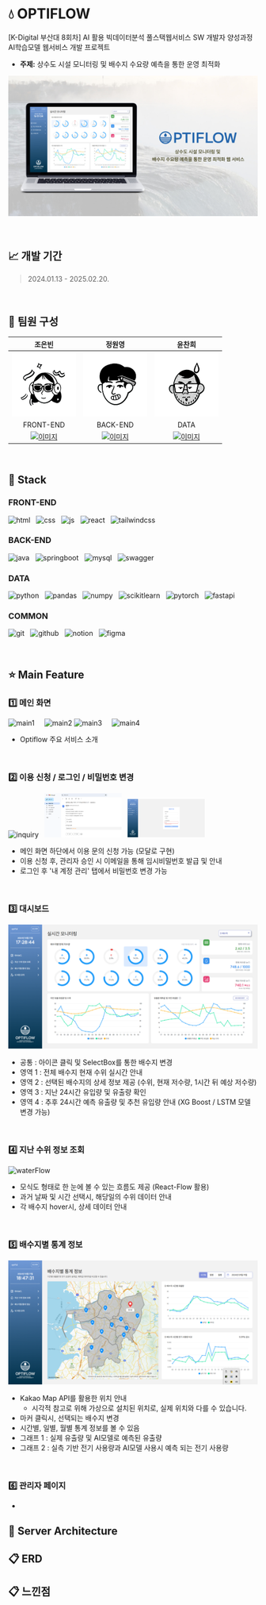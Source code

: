 # 💧 OPTIFLOW
[K-Digital 부산대 8회차] AI 활용 빅데이터분석 풀스택웹서비스 SW 개발자 양성과정 AI학습모델 웹서비스 개발 프로젝트
- **주제:** 상수도 시설 모니터링 및 배수지 수요량 예측을 통한 운영 최적화 

![OPTIFLOW](./assets/thumbnail.jpg)

<br/>

## 📈 개발 기간
> 2024.01.13 - 2025.02.20.

<br/>

## 👥 팀원 구성
<!-- |이름|담당|GITHUB|
|:------:|:---:|---|
|조은빈|FRONT-END|[![이미지](https://img.shields.io/badge/github-181717?style=for-the-badge&logo=github&logoColor=white)](https://github.com/iambean-git)|
|정원영|BACK-END|[![이미지](https://img.shields.io/badge/github-181717?style=for-the-badge&logo=github&logoColor=white)](https://github.com/wonny725)|
|윤찬희|DATA|[![이미지](https://img.shields.io/badge/github-181717?style=for-the-badge&logo=github&logoColor=white)](https://github.com/chanheeYun)| -->

|조은빈|정원영|윤찬희|
|:---:|:---:|:---:|
|<img src="./assets/face/face_eb.png" width="130" height="130" alt="은빈" />|<img src="./assets/face/face_wy.png" width="130" height="130" alt="원영" />|<img src="./assets/face/face_ch.png" width="130" height="130" alt="찬희" />|
|FRONT-END|BACK-END|DATA|
|[![이미지](https://img.shields.io/badge/github-181717?style=for-the-badge&logo=github&logoColor=white)](https://github.com/iambean-git)|[![이미지](https://img.shields.io/badge/github-181717?style=for-the-badge&logo=github&logoColor=white)](https://github.com/wonny725)| [![이미지](https://img.shields.io/badge/github-181717?style=for-the-badge&logo=github&logoColor=white)](https://github.com/chanheeYun)|

<br/>

## 🔧 Stack

### **FRONT-END**
![html](https://img.shields.io/badge/html5-E34F26?style=for-the-badge&logo=html5&logoColor=white) &nbsp; ![css](https://img.shields.io/badge/css-1572B6?style=for-the-badge&logo=css3&logoColor=white) &nbsp; ![js](https://img.shields.io/badge/javascript-F7DF1E?style=for-the-badge&logo=javascript&logoColor=black) &nbsp; ![react](https://img.shields.io/badge/react-61DAFB?style=for-the-badge&logo=react&logoColor=black) &nbsp; ![tailwindcss](https://img.shields.io/badge/tailwindcss-06B6D4?style=for-the-badge&logo=tailwindcss&logoColor=black)

### **BACK-END**
![java](https://img.shields.io/badge/java-007396?style=for-the-badge&logo=java&logoColor=white) &nbsp; ![springboot](https://img.shields.io/badge/springboot-6DB33F?style=for-the-badge&logo=springboot&logoColor=white) &nbsp; ![mysql](https://img.shields.io/badge/mysql-4479A1?style=for-the-badge&logo=mysql&logoColor=white) &nbsp; ![swagger](https://img.shields.io/badge/swagger-85EA2D?style=for-the-badge&logo=swagger&logoColor=black)

### **DATA**
![python](https://img.shields.io/badge/python-3776AB?style=for-the-badge&logo=python&logoColor=white) &nbsp; ![pandas](https://img.shields.io/badge/pandas-150458?style=for-the-badge&logo=pandas&logoColor=white) &nbsp; ![numpy](https://img.shields.io/badge/numpy-013243?style=for-the-badge&logo=numpy&logoColor=white) &nbsp; ![scikitlearn](https://img.shields.io/badge/scikitlearn-F7931E?style=for-the-badge&logo=scikitlearn&logoColor=white) &nbsp; ![pytorch](https://img.shields.io/badge/pytorch-EE4C2C?style=for-the-badge&logo=pytorch&logoColor=white) &nbsp; ![fastapi](https://img.shields.io/badge/fastapi-009688?style=for-the-badge&logo=fastapi&logoColor=white)

### **COMMON**
![git](https://img.shields.io/badge/git-F05032?style=for-the-badge&logo=git&logoColor=white) &nbsp; ![github](https://img.shields.io/badge/github-181717?style=for-the-badge&logo=github&logoColor=white) &nbsp; ![notion](https://img.shields.io/badge/notion-00148C?style=for-the-badge&logo=notion&logoColor=white) &nbsp; ![figma](https://img.shields.io/badge/figma-F24E1E?style=for-the-badge&logo=figma&logoColor=white)

<br/>

## ⭐ Main Feature
### 1️⃣ 메인 화면
<img src="./assets/capture/main1.gif" width="45%"  alt="main1" /> &nbsp; &nbsp; <img src="./assets/capture/main2.GIF" width="45%"  alt="main2" />
<img src="./assets/capture/main3.gif" width="45%"  alt="main3" /> &nbsp; &nbsp; <img src="./assets/capture/main4.GIF" width="45%"  alt="main4" />

- Optiflow 주요 서비스 소개

<br>

### 2️⃣ 이용 신청 / 로그인 / 비밀번호 변경
<img src="./assets/capture/inquiry.GIF" width="31%"  alt="inquiry" /> &nbsp; <img src="./assets/capture/capture_approved_mail.png" width="31%"  alt="main2" /> &nbsp; <img src="./assets/capture/capture_pwChange.png" width="31%"  alt="inquiry" />

- 메인 화면 하단에서 이용 문의 신청 가능 (모달로 구현)
- 이용 신청 후, 관리자 승인 시 이메일을 통해 임시비밀번호 발급 및 안내
- 로그인 후 '내 계정 관리' 탭에서 비밀번호 변경 가능

<br>

### 3️⃣ 대시보드
![대시보드](./assets/capture/capture_dashboard.png)
- 공통 : 아이콘 클릭 및 SelectBox를 통한 배수지 변경
- 영역 1 : 전체 배수지 현재 수위 실시간 안내
- 영역 2 : 선택된 배수지의 상세 정보 제공 (수위, 현재 저수량, 1시간 뒤 예상 저수량)
- 영역 3 : 지난 24시간 유입량 및 유출량 확인
- 영역 4 : 추후 24시간 예측 유출량 및 추천 유입량 안내 (XG Boost / LSTM 모델 변경 가능)

<br>

### 4️⃣ 지난 수위 정보 조회
![waterFlow](./assets/capture/mulmung.gif)
- 모식도 형태로 한 눈에 볼 수 있는 흐름도 제공 (React-Flow 활용)
- 과거 날짜 및 시간 선택시, 해당일의 수위 데이터 안내 
- 각 배수지 hover시, 상세 데이터 안내

<br>

### 5️⃣ 배수지별 통계 정보
![regions](./assets/capture/capture_regions.png)
- Kakao Map API를 활용한 위치 안내 
    - 시각적 참고로 위해 가상으로 설치된 위치로, 실제 위치와 다를 수 있습니다.
- 마커 클릭시, 선택되는 배수지 변경
- 시간별, 일별, 월별 통계 정보를 볼 수 있음
- 그래프 1 : 실제 유출량 및 AI모델로 예측된 유출량
- 그래프 2 : 실측 기반 전기 사용량과 AI모델 사용시 예측 되는 전기 사용량

<br>

### 6️⃣ 관리자 페이지
- 

## 🔨 Server Architecture

## 📋 ERD

## 📋 느낀점